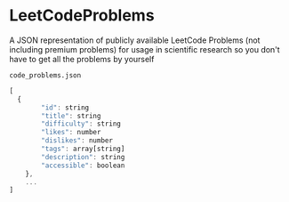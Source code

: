 # LeetCodeProblems
A JSON representation of publicly available LeetCode Problems (not including premium problems) for usage in scientific research so you don't have to get all the problems by yourself

`code_problems.json`

```javascript
[
  {
        "id": string
        "title": string
        "difficulty": string
        "likes": number
        "dislikes": number
        "tags": array[string]
        "description": string
        "accessible": boolean
    },
    ...
]
```
